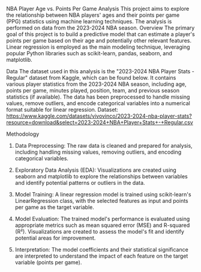 NBA Player Age vs. Points Per Game Analysis
This project aims to explore the relationship between NBA players' ages and their points per game (PPG) statistics using machine learning techniques. The analysis is performed on data from the 2023-2024 NBA season.
Overview
The primary goal of this project is to build a predictive model that can estimate a player's points per game based on their age and potentially other relevant features. Linear regression is employed as the main modeling technique, leveraging popular Python libraries such as scikit-learn, pandas, seaborn, and matplotlib.

Data
The dataset used in this analysis is the "2023-2024 NBA Player Stats - Regular" dataset from Kaggle, which can be found below. It contains various player statistics from the 2023-2024 NBA season, including age, points per game, minutes played, position, team, and previous season statistics (if available). The data has been preprocessed to handle missing values, remove outliers, and encode categorical variables into a numerical format suitable for linear regression.
Dataset: https://www.kaggle.com/datasets/vivovinco/2023-2024-nba-player-stats?resource=download&select=2023-2024+NBA+Player+Stats+-+Regular.csv

Methodology
1. Data Preprocessing: The raw data is cleaned and prepared for analysis, including handling missing values, removing outliers, and encoding categorical variables.

2. Exploratory Data Analysis (EDA): Visualizations are created using seaborn and matplotlib to explore the relationships between variables and identify potential patterns or outliers in the data.

3. Model Training: A linear regression model is trained using scikit-learn's LinearRegression class, with the selected features as input and points per game as the target variable.

4. Model Evaluation: The trained model's performance is evaluated using appropriate metrics such as mean squared error (MSE) and R-squared (R²). Visualizations are created to assess the model's fit and identify potential areas for improvement.

5. Interpretation: The model coefficients and their statistical significance are interpreted to understand the impact of each feature on the target variable (points per game).
